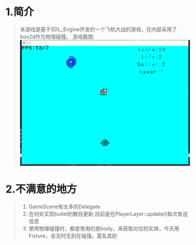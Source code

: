 ﻿# 1.简介
>本游戏是基于SDL_Engine开发的一个飞机大战的游戏，在内部采用了box2d作为物理碰撞。
>游戏截图:<br>
>![avatar](./capture.png)
# 2.不满意的地方
>1. GameScene有太多的Delegate
>2. 在何处实现bullet的数目更新,目前是在PlayerLayer::update()每次发送信息
>3. 使用物理碰撞时，都是使用的是body，来获取对应的实体，今天用Fixture，会无时无刻在碰撞。莫名其妙